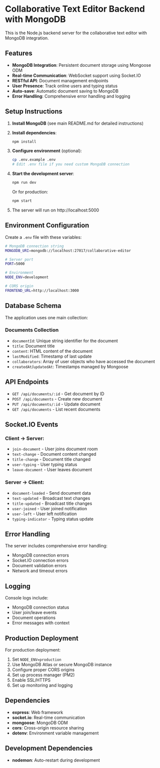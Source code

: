 # Collaborative Text Editor Backend with MongoDB

This is the Node.js backend server for the collaborative text editor with MongoDB integration.

## Features

- **MongoDB Integration**: Persistent document storage using Mongoose ODM
- **Real-time Communication**: WebSocket support using Socket.IO
- **RESTful API**: Document management endpoints
- **User Presence**: Track online users and typing status
- **Auto-save**: Automatic document saving to MongoDB
- **Error Handling**: Comprehensive error handling and logging

## Setup Instructions

1. **Install MongoDB** (see main README.md for detailed instructions)

2. **Install dependencies**:
   ```bash
   npm install
   ```

3. **Configure environment** (optional):
   ```bash
   cp .env.example .env
   # Edit .env file if you need custom MongoDB connection
   ```

4. **Start the development server**:
   ```bash
   npm run dev
   ```

   Or for production:
   ```bash
   npm start
   ```

5. The server will run on http://localhost:5000

## Environment Configuration

Create a `.env` file with these variables:

```bash
# MongoDB connection string
MONGODB_URI=mongodb://localhost:27017/collaborative-editor

# Server port
PORT=5000

# Environment
NODE_ENV=development

# CORS origin
FRONTEND_URL=http://localhost:3000
```

## Database Schema

The application uses one main collection:

### Documents Collection
- `documentId`: Unique string identifier for the document
- `title`: Document title
- `content`: HTML content of the document  
- `lastModified`: Timestamp of last update
- `collaborators`: Array of user objects who have accessed the document
- `createdAt`/`updatedAt`: Timestamps managed by Mongoose

## API Endpoints

- `GET /api/documents/:id` - Get document by ID
- `POST /api/documents` - Create new document
- `PUT /api/documents/:id` - Update document
- `GET /api/documents` - List recent documents

## Socket.IO Events

### Client → Server:
- `join-document` - User joins document room
- `text-change` - Document content changed
- `title-change` - Document title changed  
- `user-typing` - User typing status
- `leave-document` - User leaves document

### Server → Client:  
- `document-loaded` - Send document data
- `text-updated` - Broadcast text changes
- `title-updated` - Broadcast title changes
- `user-joined` - User joined notification
- `user-left` - User left notification
- `typing-indicator` - Typing status update

## Error Handling

The server includes comprehensive error handling:
- MongoDB connection errors
- Socket.IO connection errors  
- Document validation errors
- Network and timeout errors

## Logging

Console logs include:
- MongoDB connection status
- User join/leave events
- Document operations
- Error messages with context

## Production Deployment

For production deployment:

1. Set `NODE_ENV=production`
2. Use MongoDB Atlas or secure MongoDB instance
3. Configure proper CORS origins
4. Set up process manager (PM2)
5. Enable SSL/HTTPS
6. Set up monitoring and logging

## Dependencies

- **express**: Web framework
- **socket.io**: Real-time communication  
- **mongoose**: MongoDB ODM
- **cors**: Cross-origin resource sharing
- **dotenv**: Environment variable management

## Development Dependencies

- **nodemon**: Auto-restart during development
